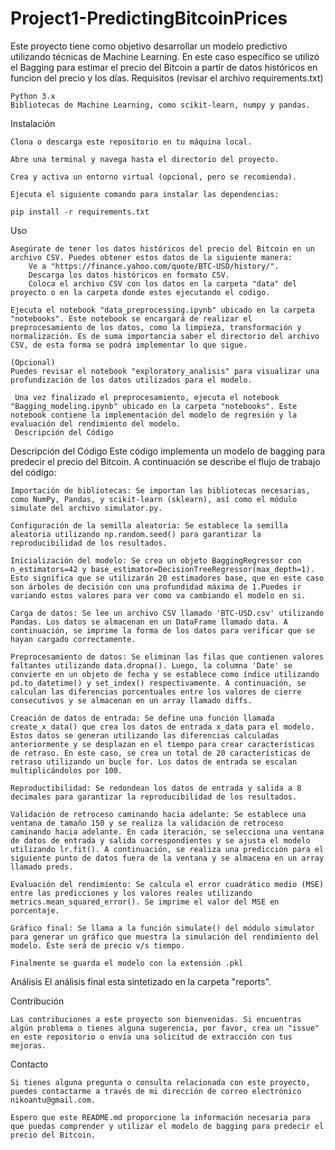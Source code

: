 # Project1-PredictingBitcoinPrices
Este proyecto tiene como objetivo desarrollar un modelo predictivo utilizando técnicas de Machine Learning. En este caso específico se utilizó el Bagging para estimar el precio del Bitcoin a partir de datos históricos en funcion del precio y los días.
Requisitos (revisar el archivo requirements.txt)

    Python 3.x
    Bibliotecas de Machine Learning, como scikit-learn, numpy y pandas.

Instalación

    Clona o descarga este repositorio en tu máquina local.

    Abre una terminal y navega hasta el directorio del proyecto.

    Crea y activa un entorno virtual (opcional, pero se recomienda).

    Ejecuta el siguiente comando para instalar las dependencias:

    pip install -r requirements.txt

Uso

    Asegúrate de tener los datos históricos del precio del Bitcoin en un archivo CSV. Puedes obtener estos datos de la siguiente manera:
        Ve a "https://finance.yahoo.com/quote/BTC-USD/history/".
        Descarga los datos históricos en formato CSV.
        Coloca el archivo CSV con los datos en la carpeta "data" del proyecto o en la carpeta donde estes ejecutando el codigo.

    Ejecuta el notebook "data_preprocessing.ipynb" ubicado en la carpeta "notebooks". Este notebook se encargará de realizar el preprocesamiento de los datos, como la limpieza, transformación y normalización. Es de suma importancia saber el directorio del archivo CSV, de esta forma se podrá implementar lo que sigue.

    (Opcional)
    Puedes revisar el notebook "exploratory_analisis" para visualizar una profundización de los datos utilizados para el modelo. 
    
     Una vez finalizado el preprocesamiento, ejecuta el notebook "Bagging_modeling.ipynb" ubicado en la carpeta "notebooks". Este notebook contiene la implementación del modelo de regresión y la evaluación del rendimiento del modelo.
     Descripción del Código

Descripción del Código
    Este código implementa un modelo de bagging para predecir el precio del Bitcoin. A continuación se describe el flujo de trabajo del código:

    Importación de bibliotecas: Se importan las bibliotecas necesarias, como NumPy, Pandas, y scikit-learn (sklearn), así como el módulo simulate del archivo simulator.py.

    Configuración de la semilla aleatoria: Se establece la semilla aleatoria utilizando np.random.seed() para garantizar la reproducibilidad de los resultados.

    Inicialización del modelo: Se crea un objeto BaggingRegressor con n_estimators=42 y base_estimator=DecisionTreeRegressor(max_depth=1). Esto significa que se utilizarán 20 estimadores base, que en este caso son árboles de decisión con una profundidad máxima de 1.Puedes ir variando estos valores para ver como va cambiando el modelo en si.

    Carga de datos: Se lee un archivo CSV llamado 'BTC-USD.csv' utilizando Pandas. Los datos se almacenan en un DataFrame llamado data. A continuación, se imprime la forma de los datos para verificar que se hayan cargado correctamente.

    Preprocesamiento de datos: Se eliminan las filas que contienen valores faltantes utilizando data.dropna(). Luego, la columna 'Date' se convierte en un objeto de fecha y se establece como índice utilizando pd.to_datetime() y set_index() respectivamente. A continuación, se calculan las diferencias porcentuales entre los valores de cierre consecutivos y se almacenan en un array llamado diffs.

    Creación de datos de entrada: Se define una función llamada create_x_data() que crea los datos de entrada x_data para el modelo. Estos datos se generan utilizando las diferencias calculadas anteriormente y se desplazan en el tiempo para crear características de retraso. En este caso, se crea un total de 20 características de retraso utilizando un bucle for. Los datos de entrada se escalan multiplicándolos por 100.

    Reproductibilidad: Se redondean los datos de entrada y salida a 8 decimales para garantizar la reproducibilidad de los resultados.

    Validación de retroceso caminando hacia adelante: Se establece una ventana de tamaño 150 y se realiza la validación de retroceso caminando hacia adelante. En cada iteración, se selecciona una ventana de datos de entrada y salida correspondientes y se ajusta el modelo utilizando lr.fit(). A continuación, se realiza una predicción para el siguiente punto de datos fuera de la ventana y se almacena en un array llamado preds.

    Evaluación del rendimiento: Se calcula el error cuadrático medio (MSE) entre las predicciones y los valores reales utilizando metrics.mean_squared_error(). Se imprime el valor del MSE en porcentaje.

    Gráfico final: Se llama a la función simulate() del módulo simulator para generar un gráfico que muestra la simulación del rendimiento del modelo. Éste será de precio v/s tiempo.
    
    Finalmente se guarda el modelo con la extensión .pkl

Análisis
    El análisis final esta sintetizado en la carpeta "reports".

Contribución

    Las contribuciones a este proyecto son bienvenidas. Si encuentras algún problema o tienes alguna sugerencia, por favor, crea un "issue" en este repositorio o envía una solicitud de extracción con tus mejoras.

Contacto

    Si tienes alguna pregunta o consulta relacionada con este proyecto, puedes contactarme a través de mi dirección de correo electrónico nikoantu@gmail.com.

    Espero que este README.md proporcione la información necesaria para que puedas comprender y utilizar el modelo de bagging para predecir el precio del Bitcoin.

